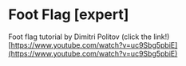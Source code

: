 # Foot Flag \[expert]

Foot flag tutorial by Dimitri Politov (click the link!) [https://www.youtube.com/watch?v=uc9Sbg5pbiE](https://www.youtube.com/watch?v=uc9Sbg5pbiE)

